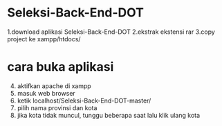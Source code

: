 # Seleksi-Back-End-DOT
1.download aplikasi Seleksi-Back-End-DOT
2.ekstrak ekstensi rar
3.copy project ke xampp/htdocs/
# cara buka aplikasi
4. aktifkan apache di xampp
5. masuk web browser
6. ketik localhost/Seleksi-Back-End-DOT-master/
7. pilih nama provinsi dan kota
8. jika kota tidak muncul, tunggu beberapa saat lalu klik ulang kota
